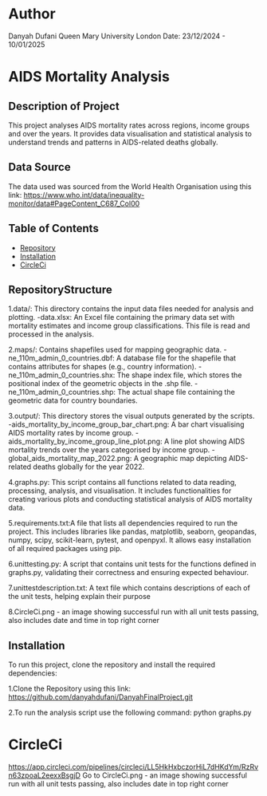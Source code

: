 # Author
Danyah Dufani
Queen Mary University London 
Date: 23/12/2024 - 10/01/2025

# AIDS Mortality Analysis 

## Description of Project
This project analyses AIDS mortality rates across regions, income groups and over the years. It provides data visualisation and statistical analysis to understand trends and patterns in AIDS-related deaths globally.

## Data Source
The data used was sourced from the World Health Organisation using this link: https://www.who.int/data/inequality-monitor/data#PageContent_C687_Col00


## Table of Contents 
- [Repository](#RepositoryStructure)
- [Installation](#installation)
- [CircleCi](#circleci)



## RepositoryStructure
1.data/:
    This directory contains the input data files needed for analysis and plotting.
    -data.xlsx: An Excel file containing the primary data set with mortality estimates and income group classifications. This file is read and processed in the analysis.

2.maps/: Contains shapefiles used for mapping geographic data.
   -ne_110m_admin_0_countries.dbf: A database file for the shapefile that contains attributes for shapes (e.g., country information).
   -ne_110m_admin_0_countries.shx: The shape index file, which stores the positional index of the geometric objects in the .shp file.
   -ne_110m_admin_0_countries.shp: The actual shape file containing the geometric data for country boundaries.

3.output/: This directory stores the visual outputs generated by the scripts.
   -aids_mortality_by_income_group_bar_chart.png: A bar chart visualising AIDS mortality rates by income group.
   -aids_mortality_by_income_group_line_plot.png: A line plot showing AIDS mortality trends over the years categorised by income group.
   -global_aids_mortality_map_2022.png: A geographic map depicting AIDS-related deaths globally for the year 2022.

4.graphs.py: This script contains all functions related to data reading, processing, analysis, and visualisation. It includes functionalities for creating various plots and conducting statistical analysis of AIDS mortality data.

5.requirements.txt:A file that lists all dependencies required to run the project. This includes libraries like pandas, matplotlib, seaborn, geopandas, numpy, scipy, scikit-learn, pytest, and openpyxl. It allows easy installation of all required packages using pip.

6.unittesting.py: A script that contains unit tests for the functions defined in graphs.py, validating their correctness and ensuring expected behaviour.

7.unittestdescription.txt:
A text file which contains descriptions of each of the unit tests, helping explain their purpose

8.CircleCi.png - an image showing successful run with all unit tests passing, also includes date and time in top right corner


## Installation 
To run this project, clone the repository and install the required dependencies: 

1.Clone the Repository using this link:
https://github.com/danyahdufani/DanyahFinalProject.git

2.To run the analysis script use the following command:
python graphs.py 

# CircleCi
https://app.circleci.com/pipelines/circleci/LL5HkHxbczorHiL7dHKdYm/RzRvn63zpoaL2eexxBsgjD
Go to CircleCi.png - an image showing successful run with all unit tests passing, also includes date in top right corner


